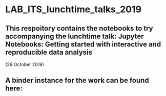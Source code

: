 # LAB_ITS_lunchtime_talks_2019


## This respoitory contains the notebooks to try accompanying the lunchtime talk:   Jupyter Notebooks: Getting started with interactive and reproducible data analysis

(29 October 2019)

##  A binder instance for the work can be found here:


